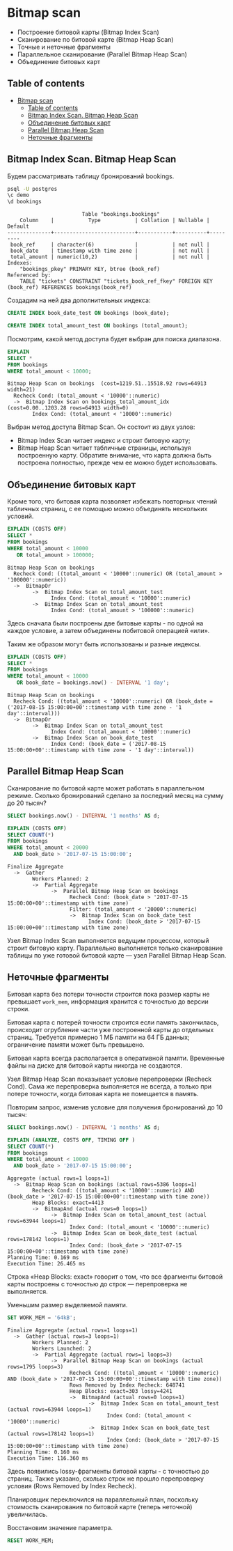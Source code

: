 # Bitmap scan

- Построение битовой карты (Bitmap Index Scan)
- Сканирование по битовой карте (Bitmap Heap Scan)
- Точные и неточные фрагменты
- Параллельное сканирование (Parallel Bitmap Heap Scan)
- Объединение битовых карт

## Table of contents

- [Bitmap scan](#bitmap-scan)
  - [Table of contents](#table-of-contents)
  - [Bitmap Index Scan. Bitmap Heap Scan](#bitmap-index-scan-bitmap-heap-scan)
  - [Объединение битовых карт](#объединение-битовых-карт)
  - [Parallel Bitmap Heap Scan](#parallel-bitmap-heap-scan)
  - [Неточные фрагменты](#неточные-фрагменты)

## Bitmap Index Scan. Bitmap Heap Scan

Будем рассматривать таблицу бронирований bookings.

```bash
psql -U postgres
\c demo
\d bookings
```

```console
                        Table "bookings.bookings"
    Column    |           Type           | Collation | Nullable | Default 
--------------+--------------------------+-----------+----------+---------
 book_ref     | character(6)             |           | not null | 
 book_date    | timestamp with time zone |           | not null | 
 total_amount | numeric(10,2)            |           | not null | 
Indexes:
    "bookings_pkey" PRIMARY KEY, btree (book_ref)
Referenced by:
    TABLE "tickets" CONSTRAINT "tickets_book_ref_fkey" FOREIGN KEY (book_ref) REFERENCES bookings(book_ref)
```

Создадим на ней два дополнительных индекса:

```sql
CREATE INDEX book_date_test ON bookings (book_date);
```

```sql
CREATE INDEX total_amount_test ON bookings (total_amount);
```

Посмотрим, какой метод доступа будет выбран для поиска диапазона.

```sql
EXPLAIN
SELECT *
FROM bookings
WHERE total_amount < 10000;
```

```console
Bitmap Heap Scan on bookings  (cost=1219.51..15518.92 rows=64913 width=21)                   
  Recheck Cond: (total_amount < '10000'::numeric)                                            
  ->  Bitmap Index Scan on bookings_total_amount_idx  (cost=0.00..1203.28 rows=64913 width=0)
        Index Cond: (total_amount < '10000'::numeric)                                        
```

Выбран метод доступа Bitmap Scan. Он состоит из двух узлов:

- Bitmap Index Scan читает индекс и строит битовую карту;
- Bitmap Heap Scan читает табличные страницы, используя построенную карту.
Обратите внимание, что карта должна быть построена полностью, прежде чем ее можно будет использовать.

## Объединение битовых карт

Кроме того, что битовая карта позволяет избежать повторных чтений табличных страниц, с ее помощью можно объединять нескольких условий.

```sql
EXPLAIN (COSTS OFF)
SELECT *
FROM bookings
WHERE total_amount < 10000
   OR total_amount > 100000;
```

```console
Bitmap Heap Scan on bookings                                                             
  Recheck Cond: ((total_amount < '10000'::numeric) OR (total_amount > '100000'::numeric))
  ->  BitmapOr                                                                           
        ->  Bitmap Index Scan on total_amount_test                                       
              Index Cond: (total_amount < '10000'::numeric)                              
        ->  Bitmap Index Scan on total_amount_test                                       
              Index Cond: (total_amount > '100000'::numeric)                             
```

Здесь сначала были построены две битовые карты - по одной на каждое условие, а затем объединены побитовой операцией «или».

Таким же образом могут быть использованы и разные индексы.

```sql
EXPLAIN (COSTS OFF)
SELECT *
FROM bookings
WHERE total_amount < 10000
   OR book_date = bookings.now() - INTERVAL '1 day';
```

```console
Bitmap Heap Scan on bookings                                                                                                                 
  Recheck Cond: ((total_amount < '10000'::numeric) OR (book_date = ('2017-08-15 15:00:00+00'::timestamp with time zone - '1 day'::interval)))
  ->  BitmapOr                                                                                                                               
        ->  Bitmap Index Scan on total_amount_test                                                                                           
              Index Cond: (total_amount < '10000'::numeric)                                                                                  
        ->  Bitmap Index Scan on book_date_test                                                                                              
              Index Cond: (book_date = ('2017-08-15 15:00:00+00'::timestamp with time zone - '1 day'::interval))                             
```

## Parallel Bitmap Heap Scan

Сканирование по битовой карте может работать в параллельном режиме. Сколько бронирований сделано за последний месяц на сумму до 20 тысяч?

```sql
SELECT bookings.now() - INTERVAL '1 months' AS d;
```

```sql
EXPLAIN (COSTS OFF)
SELECT COUNT(*)
FROM bookings
WHERE total_amount < 20000
  AND book_date > '2017-07-15 15:00:00';
```

```console
Finalize Aggregate                                                                                    
  ->  Gather                                                                                          
        Workers Planned: 2                                                                            
        ->  Partial Aggregate                                                                         
              ->  Parallel Bitmap Heap Scan on bookings                                               
                    Recheck Cond: (book_date > '2017-07-15 15:00:00+00'::timestamp with time zone)    
                    Filter: (total_amount < '20000'::numeric)                                         
                    ->  Bitmap Index Scan on book_date_test                                           
                          Index Cond: (book_date > '2017-07-15 15:00:00+00'::timestamp with time zone)
```

Узел Bitmap Index Scan выполняется ведущим процессом, который строит битовую карту. Параллельно выполняется только сканирование таблицы по уже готовой битовой карте — узел Parallel Bitmap Heap Scan.

## Неточные фрагменты

Битовая карта без потери точности строится пока размер карты не превышает `work_mem`, информация хранится с точностью до версии строки.

Битовая карта с потерей точности строится если память закончилась, происходит огрубление части уже построенной карты до отдельных страниц. Требуется примерно 1 МБ памяти на 64 ГБ данных; ограничение памяти может быть превышено.

Битовая карта всегда располагается в оперативной памяти. Временные файлы на диске для битовой карты никогда не создаются.

Узел Bitmap Heap Scan показывает условие перепроверки (Recheck Cond). Сама же перепроверка выполняется не всегда, а только при потере точности, когда битовая карта не помещается в память.

Повторим запрос, изменив условие для получения бронирований до 10 тысяч:

```sql
SELECT bookings.now() - INTERVAL '1 months' AS d;
```

```sql
EXPLAIN (ANALYZE, COSTS OFF, TIMING OFF )
SELECT COUNT(*)
FROM bookings
WHERE total_amount < 10000
  AND book_date > '2017-07-15 15:00:00';
```

```console
Aggregate (actual rows=1 loops=1)                                                                                             
  ->  Bitmap Heap Scan on bookings (actual rows=5386 loops=1)                                                                 
        Recheck Cond: ((total_amount < '10000'::numeric) AND (book_date > '2017-07-15 15:00:00+00'::timestamp with time zone))
        Heap Blocks: exact=4413                                                                                               
        ->  BitmapAnd (actual rows=0 loops=1)                                                                                 
              ->  Bitmap Index Scan on total_amount_test (actual rows=63944 loops=1)                                          
                    Index Cond: (total_amount < '10000'::numeric)                                                             
              ->  Bitmap Index Scan on book_date_test (actual rows=178142 loops=1)                                            
                    Index Cond: (book_date > '2017-07-15 15:00:00+00'::timestamp with time zone)                              
Planning Time: 0.169 ms                                                                                                       
Execution Time: 26.465 ms           
```

Строка «Heap Blocks: exact» говорит о том, что все фрагменты битовой карты построены с точностью до строк — перепроверка не выполняется.

Уменьшим размер выделяемой памяти.

```sql
SET WORK_MEM = '64kB';
```

```console
Finalize Aggregate (actual rows=1 loops=1)                                                                                                
  ->  Gather (actual rows=3 loops=1)                                                                                                      
        Workers Planned: 2                                                                                                                
        Workers Launched: 2                                                                                                               
        ->  Partial Aggregate (actual rows=1 loops=3)                                                                                     
              ->  Parallel Bitmap Heap Scan on bookings (actual rows=1795 loops=3)                                                        
                    Recheck Cond: ((total_amount < '10000'::numeric) AND (book_date > '2017-07-15 15:00:00+00'::timestamp with time zone))
                    Rows Removed by Index Recheck: 648741                                                                                 
                    Heap Blocks: exact=303 lossy=4241                                                                                     
                    ->  BitmapAnd (actual rows=0 loops=1)                                                                                 
                          ->  Bitmap Index Scan on total_amount_test (actual rows=63944 loops=1)                                          
                                Index Cond: (total_amount < '10000'::numeric)                                                             
                          ->  Bitmap Index Scan on book_date_test (actual rows=178142 loops=1)                                            
                                Index Cond: (book_date > '2017-07-15 15:00:00+00'::timestamp with time zone)                              
Planning Time: 0.160 ms                                                                                                                   
Execution Time: 116.360 ms                                                                                                                
```

Здесь появились lossy-фрагменты битовой карты - с точностью до страниц. Также указано, сколько строк не прошло перепроверку условия (Rows Removed by Index Recheck).

Планировщик переключился на параллельный план, поскольку стоимость сканирования по битовой карте (теперь неточной) увеличилась.

Восстановим значение параметра.

```sql
RESET WORK_MEM;
```
